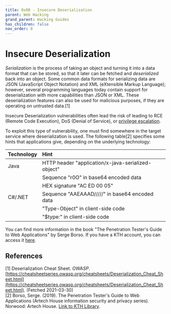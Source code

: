 ```yaml
---
title: 0x08 - Insecure Deserialization
parent: Web Hacking
grand_parent: Hacking Guides
has_children: false
nav_order: 8
---
```


# Insecure Deserialization
*Serialization* is the process of taking an object and turning it into a data format that can be stored, so that it later can be fetched and *deserialized* back into an object. Some common data formats for serializing data are JSON (JavaScript Object Notation) and XML (eXtensible Markup Language); however, several programming languages today contain support for deserialization with more capabilities than JSON or XML. These deserialization features can also be used for malicious purposes, if they are operating on untrusted data.[1]

Insecure Deserialization vulnerabilities often lead the risk of leading to RCE (Remote Code Execution), DoS (Denial of Service), or [privilege escalation](/docs/pages/guides/web/access-control.md).

To exploit this type of vulnerability, one must find somewhere in the target service where deserialization is used. The following table[2] specifies some hints that applications give, depending on the underlying technology:

| Technology     | Hint                                                 |
| :------------- | :--------------------------------------------------- |
|  Java          |  HTTP header "application/x-java-serialized-object"  |
|                |  Sequence "r0O" in base64 encoded data               |
|                |  HEX signature "AC ED 00 05"                         |
| C#/.NET        |  Sequence "AAEAAAD/////" in base64 encoded data      |
|                |  "Type-Object" in client-side code                   |
|                |  "$type:" in client-side code                        |

You can find more information in the book "The Penetration Tester's Guide to Web Applications" by Serge Borso. If you have a KTH account, you can access it [here](https://kth-primo.hosted.exlibrisgroup.com/permalink/f/1pigvvn/TN_cdi_askewsholts_vlebooks_9781630816247).

## References
[1] Deserialization Cheat Sheet. *OWASP*. [https://cheatsheetseries.owasp.org/cheatsheets/Deserialization_Cheat_Sheet.html](https://cheatsheetseries.owasp.org/cheatsheets/Deserialization_Cheat_Sheet.html). (Fetched 2021-03-30)<br>
[2] Borso, Serge. (2019). The Penetration Tester's Guide to Web Applications (Artech House information security and privacy series). Norwood: Artech House. [Link to KTH Library](https://kth-primo.hosted.exlibrisgroup.com/permalink/f/1pigvvn/TN_cdi_askewsholts_vlebooks_9781630816247).